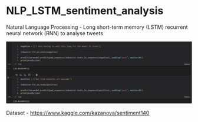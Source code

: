 # NLP_LSTM_sentiment_analysis
Natural Language Processing - Long short-term memory (LSTM) recurrent neural network (RNN) to analyse tweets

![plot](screenshots/lstm_sentiment.jpg)

Dataset - https://www.kaggle.com/kazanova/sentiment140

